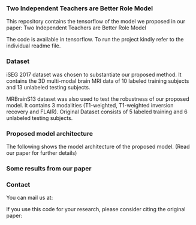 
### Two Independent Teachers are Better Role Model





This repository contains the tensorflow  of the model we proposed in our paper: Two Independent Teachers are Better Role Model

The code is available in tensorflow. To run the project kindly refer to the individual readme file.





### Dataset


iSEG 2017 dataset was chosen to substantiate our proposed method. It contains the 3D multi-modal brain MRI data of 10 labeled training subjects and 13 unlabeled testing subjects.


MRBrainS13 dataset was also used to test the robustness of our proposed model. It contains 3 modalities (T1-weighted, T1-weighted inversion recovery and FLAIR). Original Dataset consists of 5 labeled training and 6 unlabeled testing subjects. 




### Proposed model architecture


The following shows the model architecture of the proposed model. (Read our paper for further details)




### Some results from our paper







### Contact






You can mail us at: 





If you use this code for your research, please consider citing the original paper:




 



